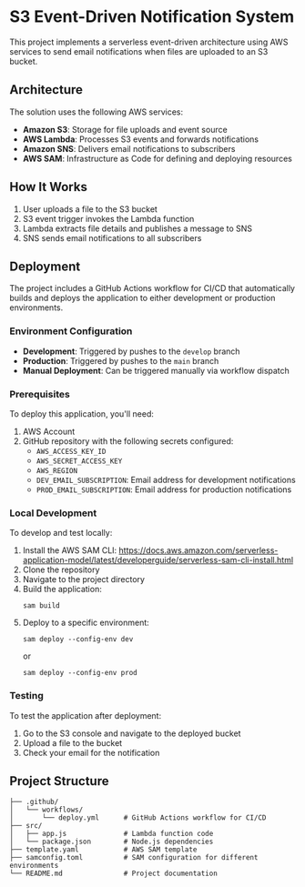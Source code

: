 # S3 Event-Driven Notification System

This project implements a serverless event-driven architecture using AWS services to send email notifications when files are uploaded to an S3 bucket.

## Architecture

The solution uses the following AWS services:

- **Amazon S3**: Storage for file uploads and event source
- **AWS Lambda**: Processes S3 events and forwards notifications
- **Amazon SNS**: Delivers email notifications to subscribers
- **AWS SAM**: Infrastructure as Code for defining and deploying resources

## How It Works

1. User uploads a file to the S3 bucket
2. S3 event trigger invokes the Lambda function
3. Lambda extracts file details and publishes a message to SNS
4. SNS sends email notifications to all subscribers

## Deployment

The project includes a GitHub Actions workflow for CI/CD that automatically builds and deploys the application to either development or production environments.

### Environment Configuration

- **Development**: Triggered by pushes to the `develop` branch
- **Production**: Triggered by pushes to the `main` branch
- **Manual Deployment**: Can be triggered manually via workflow dispatch

### Prerequisites

To deploy this application, you'll need:

1. AWS Account
2. GitHub repository with the following secrets configured:
   - `AWS_ACCESS_KEY_ID`
   - `AWS_SECRET_ACCESS_KEY`
   - `AWS_REGION`
   - `DEV_EMAIL_SUBSCRIPTION`: Email address for development notifications
   - `PROD_EMAIL_SUBSCRIPTION`: Email address for production notifications

### Local Development

To develop and test locally:

1. Install the AWS SAM CLI: https://docs.aws.amazon.com/serverless-application-model/latest/developerguide/serverless-sam-cli-install.html
2. Clone the repository
3. Navigate to the project directory
4. Build the application:
   ```
   sam build
   ```
5. Deploy to a specific environment:
   ```
   sam deploy --config-env dev
   ```
   or
   ```
   sam deploy --config-env prod
   ```

### Testing

To test the application after deployment:

1. Go to the S3 console and navigate to the deployed bucket
2. Upload a file to the bucket
3. Check your email for the notification

## Project Structure

```
├── .github/
│   └── workflows/
│       └── deploy.yml      # GitHub Actions workflow for CI/CD
├── src/
│   ├── app.js              # Lambda function code
│   └── package.json        # Node.js dependencies
├── template.yaml           # AWS SAM template
├── samconfig.toml          # SAM configuration for different environments
└── README.md               # Project documentation
```
